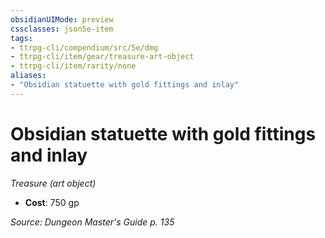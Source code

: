 ```yaml
---
obsidianUIMode: preview
cssclasses: json5e-item
tags:
- ttrpg-cli/compendium/src/5e/dmg
- ttrpg-cli/item/gear/treasure-art-object
- ttrpg-cli/item/rarity/none
aliases: 
- "Obsidian statuette with gold fittings and inlay"
---
```

# Obsidian statuette with gold fittings and inlay
*Treasure (art object)*  


- **Cost**: 750 gp

*Source: Dungeon Master's Guide p. 135*
